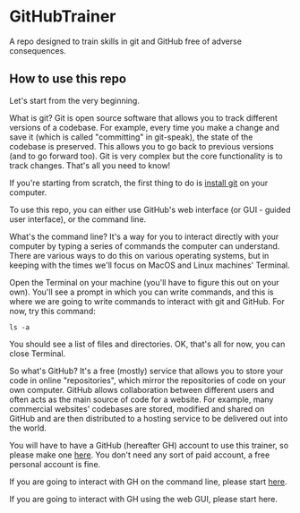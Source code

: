 # GitHubTrainer
A repo designed to train skills in git and GitHub free of adverse consequences.


## How to use this repo
Let's start from the very beginning. 

What is git? Git is open source software that allows you to track different versions of a codebase. For example, every time you make a change and save it (which is called "committing" in git-speak), the state of the codebase is preserved. This allows you to go back to previous versions (and to go forward too). Git is very complex but the core functionality is to track changes. That's all you need to know!

If you're starting from scratch, the first thing to do is [install git](https://docs.github.com/en/get-started/quickstart/set-up-git) on your computer. 

To use this repo, you can either use GitHub's web interface (or GUI - guided user interface), or the command line. 

What's the command line? It's a way for you to interact directly with your computer by typing a series of commands the computer can understand. There are various ways to do this on various operating systems, but in keeping with the times we'll focus on MacOS and Linux machines' Terminal. 

Open the Terminal on your machine (you'll have to figure this out on your own). You'll see a prompt in which you can write commands, and this is where we are going to write commands to interact with git and GitHub. For now, try this command: 
```
ls -a
```
You should see a list of files and directories. OK, that's all for now, you can close Terminal.

So what's GitHub? It's a free (mostly) service that allows you to store your code in online "repositories", which mirror the repositories of code on your own computer. GitHub allows collaboration between different users and often acts as the main source of code for a website. For example, many commercial websites' codebases are stored, modified and shared on GitHub and are then distributed to a hosting service to be delivered out into the world. 

You will have to have a GitHub (hereafter GH) account to use this trainer, so please make one [here](https://docs.github.com/en/get-started/signing-up-for-github/signing-up-for-a-new-github-account). You don't need any sort of paid account, a free personal account is fine. 

If you are going to interact with GH on the command line, please start [here](https://github.com/C-STYR/GitHubTrainer/tree/main/command-line). 

If you are going to interact with GH using the web GUI, please start here. 

